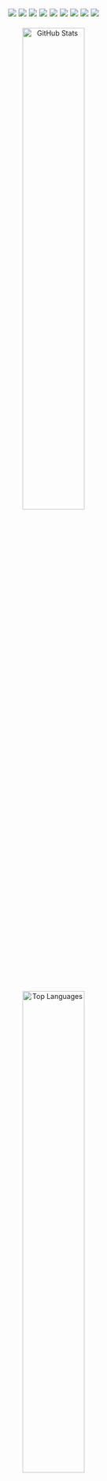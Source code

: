 <h2 align="center">
  
<img src ="https://img.shields.io/badge/Next.js-000000.svg?style=for-the-badge&logo=nextdotjs&logoColor=white">
<img src ="https://img.shields.io/badge/Astro-BC52EE.svg?style=for-the-badge&logo=Astro&logoColor=white">
<img src ="https://img.shields.io/badge/React-61DAFB.svg?style=for-the-badge&logo=React&logoColor=black">
<img src ="https://img.shields.io/badge/Tailwind%20CSS-06B6D4.svg?style=for-the-badge&logo=Tailwind-CSS&logoColor=white">
<img src="https://img.shields.io/badge/EJS-%230072B5.svg?style=for-the-badge&logo=ejs&logoColor=white">
<img src ="https://img.shields.io/badge/JavaScript-F7DF1E.svg?style=for-the-badge&logo=JavaScript&logoColor=black">
<img src ="https://img.shields.io/badge/TypeScript-3178C6.svg?style=for-the-badge&logo=TypeScript&logoColor=white">
<img src ="https://img.shields.io/badge/solidity-%23E34F26.svg?style=for-the-badge&logo=html5&logoColor=white">
<img src="https://img.shields.io/badge/Solidity-%23363636.svg?style=for-the-badge&logo=solidity&logoColor=white">




</h2>

<p align="center">
<img src ="https://lakshay-github-readme-stats.vercel.app/api?username=shaah1d&show_icons=true&hide=prs,issues&count_private=true&include_all_commits=true&rank_icon=github&bg_color=0D1116&hide_border=true&text_color=FDFFF5&title_color=65E0BD&icon_color=65E0BD" alt="GitHub Stats" height="50%" width="auto">
<img src ="https://lakshay-github-readme-stats.vercel.app/api/top-langs/?username=shaah1d&size_weight=0.5&count_weight=1&layout=compact&bg_color=0D1116&hide_border=true&text_color=FDFFF5&title_color=65E0BD&icon_color=65E0BD" alt="Top Languages" height="50%" width="auto">
</p>
